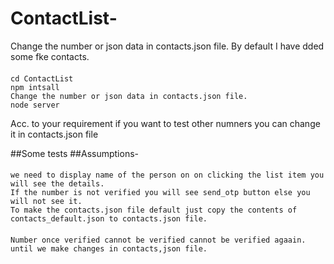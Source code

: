 # ContactList- 

Change the number or json data in contacts.json file.
By default I have dded some fke contacts.  
#### 
    cd ContactList
    npm intsall
    Change the number or json data in contacts.json file.
    node server
    
Acc. to your requirement if you want to test other numners you can change it in contacts.json file

##Some tests
##Assumptions-
####
	we need to display name of the person on on clicking the list item you will see the details.
	If the number is not verified you will see send_otp button else you will not see it.
	To make the contacts.json file default just copy the contents of contacts_default.json to contacts.json file.
####

	Number once verified cannot be verified cannot be verified agaain. until we make changes in contacts,json file.
